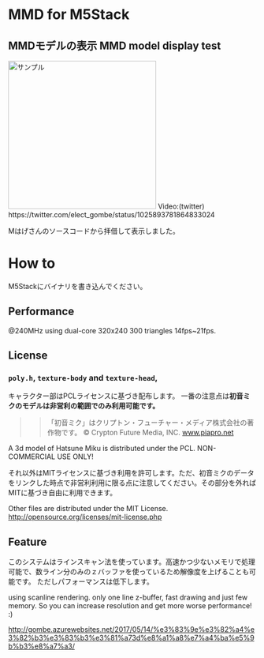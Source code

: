 # MMD for M5Stack
## MMDモデルの表示 MMD model display test

<img src="https://lh3.googleusercontent.com/CfsFpF1MhOcnrgnABca7k-EsoFonvBLJA3BOnfVFR0FiwxhOHpxkPoMvOpD5GfA8d-dARM-pNvBUc6i3-nSx8GvD7bVHpg1M1KT93jbowudFrzyxb0Um3RTR90J8hpn1OHO_K6AWmWHzHkEP7OM1YY5Ckt4dA5lodj6oooT1OIoCVsC9hT3AsJEINiaKqlrhwQdvnKwxjs7P9pAxdhU8UQiNRvAB4VtYZrA_9A02EiRhHxB1omY4Npvdn2MxCaFfQQ00DjgMg2vJwICzy-SIWZq810hPwLTMML2QRXEIAwHMbHToqN_s0LQng1TNdWkuEJEJN5eLsfKds6yScie-krt1hPqcYJhafeMG7EM2J5NUe8L15AExTkF6dGWr6dz5ReULGtk7vBt6Z1OAr5nJT7xMLnI8NwjqAgsWoT7JsuYsUpg_GOgl2KK4TUBrecuZVFgjj7A6VduML3lz7UQAupS1oYc_umhyB_agm3R-ndskHMhzHvyh5Qq9cSBNqrdZP_eKiT2GOLNsgXNxHjukra4H_kduR0LeF8u3FXhoplPShSsTy_izgSReSrryW8Ai0LDfLWxFTQ1vxgnK5BX79fYca8jky2it1ky8wnErf01bd0uV0xHzuFK3RKtdpeuxOg-SwxuMWg_CKRtG_rKtrkKUeq0bpSk=w753-h951-no" alt="サンプル" width="300">
Video:(twitter) https://twitter.com/elect_gombe/status/1025893781864833024

Mはげさんのソースコードから拝借して表示しました。
# How to
M5Stackにバイナリを書き込んでください。

## Performance
@240MHz using dual-core 320x240 300 triangles 14fps~21fps.

## License
### `poly.h`, `texture-body` and `texture-head`,
キャラクター部はPCLライセンスに基づき配布します。
一番の注意点は**初音ミクのモデルは非営利の範囲でのみ利用可能です。** 

>> 「初音ミク」はクリプトン・フューチャー・メディア株式会社の著作物です。
>> © Crypton Future Media, INC. www.piapro.net

A 3d model of Hatsune Miku is distributed under the PCL. NON-COMMERCIAL USE ONLY!

それ以外はMITライセンスに基づき利用を許可します。ただ、初音ミクのデータをリンクした時点で非営利利用に限る点に注意してください。その部分を外ればMITに基づき自由に利用できます。

Other files are distributed under the MIT License.
http://opensource.org/licenses/mit-license.php

## Feature
このシステムはラインスキャン法を使っています。高速かつ少ないメモリで処理可能で、数ライン分のみのｚバッファを使っているため解像度を上げることも可能です。
ただしパフォーマンスは低下します。

using scanline rendering. only one line z-buffer, fast drawing and just few memory. So you can increase resolution and get more worse performance! :) 


http://gombe.azurewebsites.net/2017/05/14/%e3%83%9e%e3%82%a4%e3%82%b3%e3%83%b3%e3%81%a73d%e8%a1%a8%e7%a4%ba%e5%9b%b3%e8%a7%a3/
